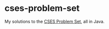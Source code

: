 # cses-problem-set
My solutions to the <a href="https://cses.fi/problemset/">CSES Problem Set</a>, all in Java.
